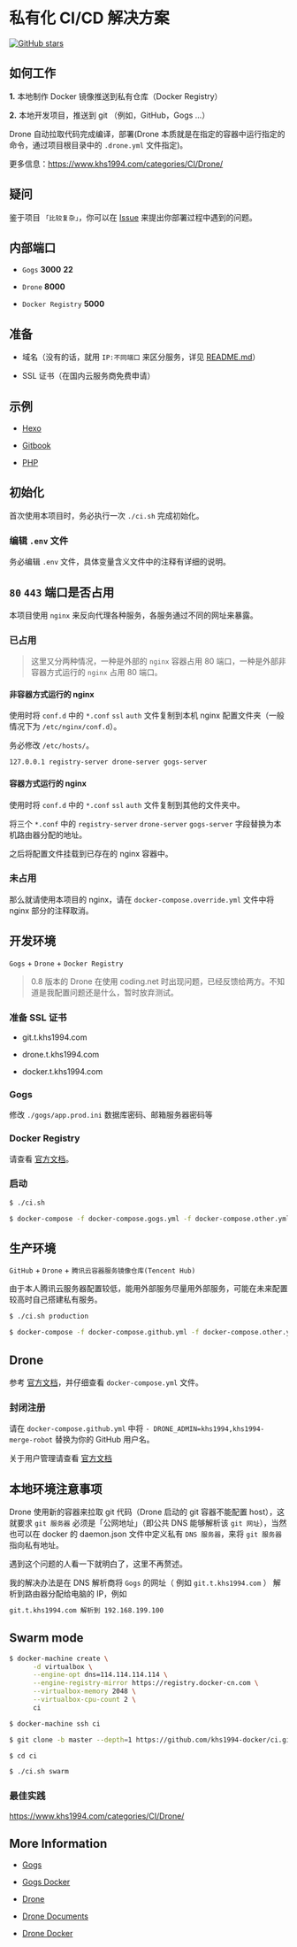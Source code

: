 # 私有化 CI/CD 解决方案

[![GitHub stars](https://img.shields.io/github/stars/khs1994-docker/ci.svg?style=social&label=Stars)](https://github.com/khs1994-docker/ci)

## 如何工作

**1.** 本地制作 Docker 镜像推送到私有仓库（Docker Registry）

**2.** 本地开发项目，推送到 git （例如，GitHub，Gogs ...）

Drone 自动拉取代码完成编译，部署(Drone 本质就是在指定的容器中运行指定的命令，通过项目根目录中的 `.drone.yml` 文件指定)。

更多信息：https://www.khs1994.com/categories/CI/Drone/

## 疑问

鉴于项目 `「比较复杂」`，你可以在 [Issue](https://github.com/khs1994-docker/ci/issues) 来提出你部署过程中遇到的问题。

## 内部端口

* `Gogs` **3000** **22**

* `Drone` **8000**

* `Docker Registry` **5000**

## 准备

* 域名（没有的话，就用 `IP:不同端口` 来区分服务，详见 [README.md](README.md)）

* SSL 证书（在国内云服务商免费申请）

## 示例

* [Hexo](https://github.com/khs1994-drone-ci-examples/hexo)

* [Gitbook](https://github.com/khs1994-drone-ci-examples/gitbook)

* [PHP](https://github.com/khs1994-php/tencent-ai)

## 初始化

首次使用本项目时，务必执行一次 `./ci.sh` 完成初始化。

### 编辑 `.env` 文件

务必编辑 `.env` 文件，具体变量含义文件中的注释有详细的说明。

## `80` `443` 端口是否占用

本项目使用 `nginx` 来反向代理各种服务，各服务通过不同的网址来暴露。

### 已占用

>这里又分两种情况，一种是外部的 `nginx` 容器占用 80 端口，一种是外部非容器方式运行的 `nginx` 占用 80 端口。

#### 非容器方式运行的 nginx

使用时将 `conf.d` 中的 `*.conf` `ssl` `auth` 文件复制到本机 nginx 配置文件夹（一般情况下为 `/etc/nginx/conf.d`）。

务必修改 `/etc/hosts/`。

```bash
127.0.0.1 registry-server drone-server gogs-server
```

#### 容器方式运行的 nginx

使用时将 `conf.d` 中的 `*.conf` `ssl` `auth` 文件复制到其他的文件夹中。

将三个 `*.conf` 中的 `registry-server` `drone-server` `gogs-server` 字段替换为本机路由器分配的地址。

之后将配置文件挂载到已存在的 nginx 容器中。

### 未占用

那么就请使用本项目的 nginx，请在 `docker-compose.override.yml` 文件中将 nginx 部分的注释取消。

## 开发环境

`Gogs` + `Drone` + `Docker Registry`

> 0.8 版本的 Drone 在使用 coding.net 时出现问题，已经反馈给两方。不知道是我配置问题还是什么，暂时放弃测试。

### 准备 SSL 证书

* git.t.khs1994.com

* drone.t.khs1994.com

* docker.t.khs1994.com

### Gogs

修改 `./gogs/app.prod.ini` 数据库密码、邮箱服务器密码等

### Docker Registry

请查看 [官方文档](https://docs.docker.com/registry/)。

### 启动

```bash
$ ./ci.sh

$ docker-compose -f docker-compose.gogs.yml -f docker-compose.other.yml up -d
```

## 生产环境

`GitHub` + `Drone` + `腾讯云容器服务镜像仓库(Tencent Hub)`

由于本人腾讯云服务器配置较低，能用外部服务尽量用外部服务，可能在未来配置较高时自己搭建私有服务。

```bash
$ ./ci.sh production

$ docker-compose -f docker-compose.github.yml -f docker-compose.other.yml up -d
```

## Drone

参考 [官方文档](http://docs.drone.io/)，并仔细查看 `docker-compose.yml` 文件。

### 封闭注册

请在 `docker-compose.github.yml` 中将 `- DRONE_ADMIN=khs1994,khs1994-merge-robot` 替换为你的 GitHub 用户名。

关于用户管理请查看 [官方文档](http://docs.drone.io/zh/user-registration/)

## 本地环境注意事项

Drone 使用新的容器来拉取 git 代码（Drone 启动的 git 容器不能配置 host），这就要求 `git 服务器` 必须是「公网地址」（即公共 DNS 能够解析该 `git 网址`），当然也可以在 docker 的 daemon.json 文件中定义私有 `DNS 服务器`，来将 `git 服务器` 指向私有地址。

遇到这个问题的人看一下就明白了，这里不再赘述。

我的解决办法是在 DNS 解析商将 `Gogs` 的网址（ 例如 `git.t.khs1994.com` ） 解析到路由器分配给电脑的 IP，例如

```bash
git.t.khs1994.com 解析到 192.168.199.100
```

## Swarm mode

```bash
$ docker-machine create \
      -d virtualbox \
      --engine-opt dns=114.114.114.114 \
      --engine-registry-mirror https://registry.docker-cn.com \
      --virtualbox-memory 2048 \
      --virtualbox-cpu-count 2 \
      ci

$ docker-machine ssh ci

$ git clone -b master --depth=1 https://github.com/khs1994-docker/ci.git

$ cd ci

$ ./ci.sh swarm
```

### 最佳实践

https://www.khs1994.com/categories/CI/Drone/

## More Information

* [Gogs](https://github.com/gogits/gogs)

* [Gogs Docker](https://github.com/gogits/gogs/tree/master/docker)

* [Drone](https://github.com/drone)

* [Drone Documents](http://docs.drone.io/)

* [Drone Docker](https://store.docker.com/profiles/drone)
